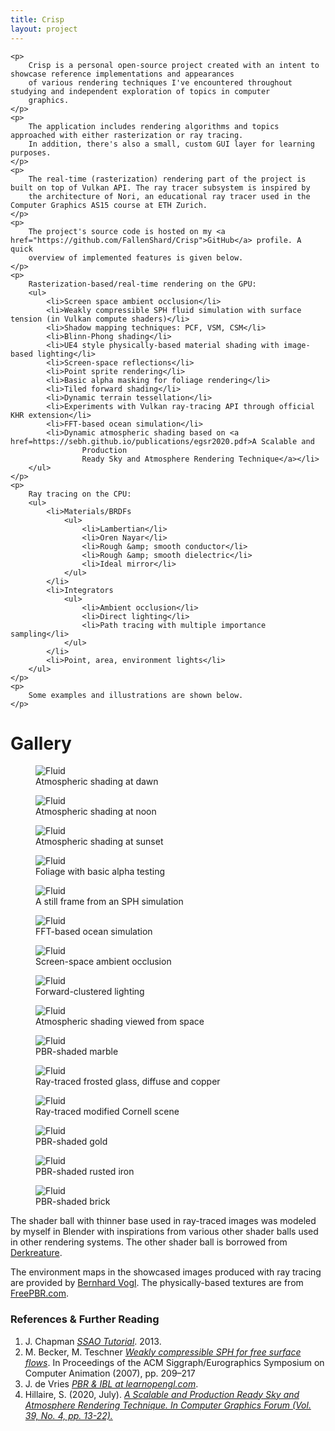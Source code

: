 ```yaml
---
title: Crisp
layout: project
---
```


<div class="col-12 content-text">
                    
    <p>
        Crisp is a personal open-source project created with an intent to showcase reference implementations and appearances
        of various rendering techniques I've encountered throughout studying and independent exploration of topics in computer
        graphics.
    </p>
    <p>
        The application includes rendering algorithms and topics approached with either rasterization or ray tracing.
        In addition, there's also a small, custom GUI layer for learning purposes.
    </p>
    <p>    
        The real-time (rasterization) rendering part of the project is built on top of Vulkan API. The ray tracer subsystem is inspired by
        the architecture of Nori, an educational ray tracer used in the Computer Graphics AS15 course at ETH Zurich.
    </p>
    <p>
        The project's source code is hosted on my <a href="https://github.com/FallenShard/Crisp">GitHub</a> profile. A quick
        overview of implemented features is given below.
    </p>
    <p>
        Rasterization-based/real-time rendering on the GPU:
        <ul>
            <li>Screen space ambient occlusion</li>
            <li>Weakly compressible SPH fluid simulation with surface tension (in Vulkan compute shaders)</li>
            <li>Shadow mapping techniques: PCF, VSM, CSM</li>
            <li>Blinn-Phong shading</li>
            <li>UE4 style physically-based material shading with image-based lighting</li>
            <li>Screen-space reflections</li>
            <li>Point sprite rendering</li>
            <li>Basic alpha masking for foliage rendering</li>
            <li>Tiled forward shading</li>
            <li>Dynamic terrain tessellation</li>
            <li>Experiments with Vulkan ray-tracing API through official KHR extension</li>
            <li>FFT-based ocean simulation</li>
            <li>Dynamic atmospheric shading based on <a href=https://sebh.github.io/publications/egsr2020.pdf>A Scalable and
                    Production
                    Ready Sky and Atmosphere Rendering Technique</a></li>
        </ul>
    </p>
    <p>
        Ray tracing on the CPU:
        <ul>
            <li>Materials/BRDFs
                <ul>
                    <li>Lambertian</li>
                    <li>Oren Nayar</li>
                    <li>Rough &amp; smooth conductor</li>
                    <li>Rough &amp; smooth dielectric</li>
                    <li>Ideal mirror</li>
                </ul>
            </li>
            <li>Integrators
                <ul>
                    <li>Ambient occlusion</li>
                    <li>Direct lighting</li>
                    <li>Path tracing with multiple importance sampling</li>
                </ul>
            </li>
            <li>Point, area, environment lights</li>
        </ul>
    </p>
    <p>
        Some examples and illustrations are shown below.
    </p>
</div>
<div class="col-12">
    <div class="line-breaker"></div>
</div>


<div class="col-12">
    <h1 class="text-center center-block heading">Gallery</h1>
</div>

<div class="col-4">
    <figure class="figure">
        <img src="assets/images/crisp/atmo_rising.png" class="figure-img img-fluid rounded" alt="Fluid">
        <figcaption class="figure-caption text-center">Atmospheric shading at dawn </figcaption>
    </figure>
</div>

<div class="col-4">
    <figure class="figure">
        <img src="assets/images/crisp/atmo_noon.png" class="figure-img img-fluid rounded" alt="Fluid">
        <figcaption class="figure-caption text-center">Atmospheric shading at noon</figcaption>
    </figure>
</div>

<div class="col-4">
    <figure class="figure">
        <img src="assets/images/crisp/atmo_sunset.png" class="figure-img img-fluid rounded" alt="Fluid">
        <figcaption class="figure-caption text-center">Atmospheric shading at sunset</figcaption>
    </figure>
</div>

<div class="col-4">
    <figure class="figure">
        <img src="assets/images/crisp/foliage.png" class="figure-img img-fluid rounded" alt="Fluid">
        <figcaption class="figure-caption text-center">Foliage with basic alpha testing</figcaption>
    </figure>
</div>

<div class="col-4">
    <figure class="figure">
        <img src="assets/images/crisp/sph_sim.png" class="figure-img img-fluid rounded" alt="Fluid">
        <figcaption class="figure-caption text-center">A still frame from an SPH simulation
        </figcaption>
    </figure>
</div>

<div class="col-4">
    <figure class="figure">
        <img src="assets/images/crisp/ocean_sim.png" class="figure-img img-fluid rounded" alt="Fluid">
        <figcaption class="figure-caption text-center">FFT-based ocean simulation</figcaption>
    </figure>
</div>

<div class="col-4">
    <figure class="figure">
        <img src="assets/images/crisp/ssao.png" class="figure-img img-fluid rounded" alt="Fluid">
        <figcaption class="figure-caption text-center">Screen-space ambient occlusion</figcaption>
    </figure>
</div>

<div class="col-4">
    <figure class="figure">
        <img src="assets/images/crisp/forward_clustered.png" class="figure-img img-fluid rounded" alt="Fluid">
        <figcaption class="figure-caption text-center">Forward-clustered lighting</figcaption>
    </figure>
</div>

<div class="col-4">
    <figure class="figure">
        <img src="assets/images/crisp/atmo_zoomed.png" class="figure-img img-fluid rounded" alt="Fluid">
        <figcaption class="figure-caption text-center">Atmospheric shading viewed from space</figcaption>
    </figure>
</div>

<div class="col-4">
    <figure class="figure">
        <img src="assets/images/crisp/pbr_marble.png" class="figure-img img-fluid rounded" alt="Fluid">
        <figcaption class="figure-caption text-center">PBR-shaded marble</figcaption>
    </figure>
</div>

<div class="col-4">
    <figure class="figure">
        <img src="assets/images/crisp/rt_materials.png" class="figure-img img-fluid rounded" alt="Fluid">
        <figcaption class="figure-caption text-center">Ray-traced frosted glass, diffuse and copper</figcaption>
    </figure>
</div>

<div class="col-4">
    <figure class="figure">
        <img src="assets/images/crisp/rt_cornell.png" class="figure-img img-fluid rounded" alt="Fluid">
        <figcaption class="figure-caption text-center">Ray-traced modified Cornell scene</figcaption>
    </figure>
</div>

<div class="col-4">
    <figure class="figure">
        <img src="assets/images/crisp/pbr_gold.png" class="figure-img img-fluid rounded" alt="Fluid">
        <figcaption class="figure-caption text-center">PBR-shaded gold</figcaption>
    </figure>
</div>

<div class="col-4">
    <figure class="figure">
        <img src="assets/images/crisp/pbr_rusted_iron.png" class="figure-img img-fluid rounded" alt="Fluid">
        <figcaption class="figure-caption text-center">PBR-shaded rusted iron</figcaption>
    </figure>
</div>

<div class="col-4">
    <figure class="figure">
        <img src="assets/images/crisp/pbr_brick.png" class="figure-img img-fluid rounded" alt="Fluid">
        <figcaption class="figure-caption text-center">PBR-shaded brick</figcaption>
    </figure>
</div>

<div class="col-12 content-text">
    <div class="line-breaker"></div>
    <p>
        The shader ball with thinner base used in ray-traced images was modeled by myself in Blender with inspirations from various other shader balls
        used in other rendering systems. The other shader ball is borrowed from <a href="https://github.com/derkreature/ShaderBall">Derkreature</a>.
    </p>
    <p>
        The environment maps in the showcased images produced with ray tracing are provided by 
        <a href="http://dativ.at/lightprobes/">Bernhard Vogl</a>. The physically-based textures are from <a href="https://freepbr.com/">FreePBR.com</a>.
    </p>
</div>
<div class="col-12 content-text">
    <div class="line-breaker"></div>
    <h3 class="content-section-title">References &amp; Further Reading</h3>
    <ol class="reference-list">
        <li>J. Chapman <a href="http://john-chapman-graphics.blogspot.com/2013/01/ssao-tutorial.html"><em>SSAO Tutorial</em></a>. 2013.</li>
        <li>M. Becker, M. Teschner <a href="https://cg.informatik.uni-freiburg.de/publications/2007_SCA_SPH.pdf"><em>Weakly compressible SPH for free surface flows</em></a>.
                In Proceedings of the ACM Siggraph/Eurographics Symposium on Computer Animation (2007),
            pp. 209–217</li>
        <li>J. de Vries <a href="https://learnopengl.com/PBR/IBL/Specular-IBL"><em>PBR & IBL at learnopengl.com</em></a>.</li>
        <li>Hillaire, S. (2020, July). <a href="https://sebh.github.io/publications/egsr2020.pdf"><em>A Scalable and Production
                    Ready Sky and Atmosphere Rendering Technique. In Computer
                    Graphics Forum (Vol. 39, No. 4, pp. 13-22).</em></a></li>
    </ol>
</div>